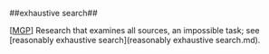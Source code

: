 ##exhaustive search##

\[[MGP](SOURCES.md#MGP)\] Research that examines all sources, an impossible task; see [reasonably exhaustive search](reasonably exhaustive search.md).
